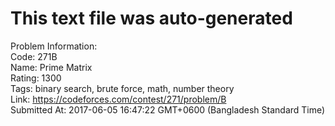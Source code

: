 # This text file was auto-generated  
  
Problem Information:  
Code: 271B  
Name: Prime Matrix  
Rating: 1300  
Tags: binary search, brute force, math, number theory  
Link: https://codeforces.com/contest/271/problem/B  
Submitted At: 2017-06-05 16:47:22 GMT+0600 (Bangladesh Standard Time)  
